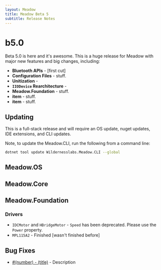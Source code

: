 ```yaml
---
layout: Meadow
title: Meadow Beta 5
subtitle: Release Notes
---
```


# b5.0

Beta 5.0 is here and it's awesome. This is a huge release for Meadow with major new features and big changes, including:

 * **Bluetooth APIs** - [first cut]
 * **Configuration Files** - stuff.
 * **Unitization** - 
 * **`IIODevice` Rearchitecture** - 
 * **Meadow.Foundation** - stuff.
 * **item** - stuff.
 * **item** - stuff.

## Updating

This is a full-stack release and will require an OS update, nuget updates, IDE extensions, and CLI updates.

Note, to update the Meadow.CLI, run the following from a command line:

```bash
dotnet tool update Wildernesslabs.Meadow.CLI --global
```

## Meadow.OS

## Meadow.Core

## Meadow.Foundation

### Drivers

 - `IDCMotor` and `HBridgeMotor` - `Speed` has been deprecated. Please use the `Power` property.
 - `MPL115A2` - Finished [wasn't finished before]

## Bug Fixes

- [#(number) - (title)](link) - Description

